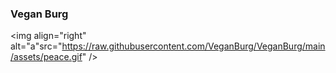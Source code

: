 ### Vegan Burg

<img align="right" alt="a"src="https://raw.githubusercontent.com/VeganBurg/VeganBurg/main/assets/peace.gif" />

<!-- 
```yaml
useris: VeganBurg
nick: slez
contact: Slez#8071

My life consists of school sleep math
and programming

Hobbies:
  - read manga :)
  - code stuff
  - game
  - sleep

Manga rnw: Hitori no Shita
Wanna read: Sora no Aosa wo Shiru Hito yo
Sry for the low res pfp
``` -->

<!--
**VeganBurg/VeganBurg** is a ✨ _special_ ✨ repository because its `README.md` (this file) appears on your GitHub profile.

Here are some ideas to get you started:

- 🔭 I’m currently working on ...
- 🌱 I’m currently learning ...
- 👯 I’m looking to collaborate on ...
- 🤔 I’m looking for help with ...
- 💬 Ask me about ...
- 📫 How to reach me: ...
- 😄 Pronouns: ...
- ⚡ Fun fact: ...
-->
